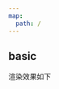 ```yaml
---
map:
  path: /
---
```


## basic

渲染效果如下

<demo src="./basicForm.vue"
  title="Demo enhanced form"
  desc="示範傳入各種type 的form item">
</demo>

<API src="../EnhancedElForm.vue" lang="zh"></API>

